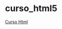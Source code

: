 # curso_html5

[Curso Html](https://www.udemy.com/course/web-completo/learn/lecture/9039038#overview)